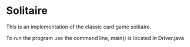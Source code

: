 # Solitaire
This is an implementation of the classic card game solitaire.

To run the program use the command line, main() is located in Driver.java
